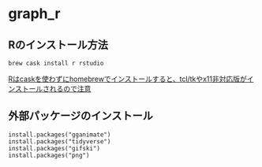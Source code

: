 # graph_r

## Rのインストール方法

```
brew cask install r rstudio
```

[Rはcaskを使わずにhomebrewでインストールすると、tcl/tkやx11非対応版がインストールされるので注意](https://qiita.com/emergent/items/84539c36f671aa7d03a5#comment-97f99f1e7902b4f0832d)

## 外部パッケージのインストール

```
install.packages("gganimate")
install.packages("tidyverse")
install.packages("gifski")
install.packages("png")
```
